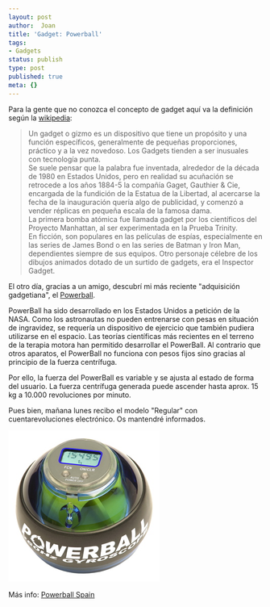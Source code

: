 ```yaml
---
layout: post
author:  Joan
title: 'Gadget: Powerball'
tags:
- Gadgets
status: publish
type: post
published: true
meta: {}
---
```

Para la gente que no conozca el concepto de gadget aquí va la definición según la <a href="http://es.wikipedia.org/wiki/Portada">wikipedia</a>:



> Un gadget o gizmo es un dispositivo que tiene un propósito y una función específicos, generalmente de pequeñas proporciones, práctico y a la vez novedoso. Los Gadgets tienden a ser inusuales con tecnología punta.  
> Se suele pensar que la palabra fue inventada, alrededor de la década de 1980 en Estados Unidos, pero en realidad su acuñación se retrocede a los años 1884-5 la compañía Gaget, Gauthier & Cie, encargada de la fundición de la Estatua de la Libertad, al acercarse la fecha de la inauguración quería algo de publicidad, y comenzó a vender réplicas en pequeña escala de la famosa dama.  
> La primera bomba atómica fue llamada gadget por los científicos del Proyecto Manhattan, al ser experimentada en la Prueba Trinity.  
> En ficción, son populares en las películas de espías, especialmente en las series de James Bond o en las series de Batman y Iron Man, dependientes siempre de sus equipos. Otro personaje célebre de los dibujos animados dotado de un surtido de gadgets, era el Inspector Gadget.

El otro día, gracias a un amigo, descubrí mi más reciente "adquisición gadgetiana", el <a href="http://www.powerballs.com/">Powerball</a>.

PowerBall ha sido desarrollado en los Estados Unidos a petición de la NASA. Como los astronautas no pueden entrenarse con pesas en situación de ingravidez, se requería un dispositivo de ejercicio que también pudiera utilizarse en el espacio. Las teorías científicas más recientes en el terreno de la terapia motora han permitido desarrollar el PowerBall. Al contrario que otros aparatos, el PowerBall no funciona con pesos fijos sino gracias al principio de la fuerza centrífuga.

Por ello, la fuerza del PowerBall es variable y se ajusta al estado de forma del usuario. La fuerza centrífuga generada puede ascender hasta aprox. 15 kg a 10.000 revoluciones por minuto.

Pues bien, mañana lunes recibo el modelo "Regular" con cuentarevoluciones electrónico. Os mantendré informados.

<img src="../images_posts/powerball.jpg" alt="Powerball" class="center noborder" />

Más info: <a href="http://www.powerball.es">Powerball Spain</a>
